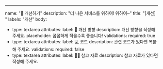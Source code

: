 
---

name: "🙌 개선하기"
description: "더 나은 서비스를 위하여! 위하여~"
title: "[개선] "
labels: "개선"
body:
- type: textarea
  attributes:
  label: 🙌 개선 방향
  description: 개선 방향을 작성해 주세요.
  placeholder: 꼼꼼하게 적을수록 좋습니다!
  validations:
  required: true
- type: textarea
  attributes:
  label: 💻 코드
  description: 관련 코드가 있다면 복붙해 주세요.
  validations:
  required: false
- type: textarea
  attributes:
  label: 🏄‍♂️ 참고 자료
  description: 참고 자료가 있다면 작성해 주세요.